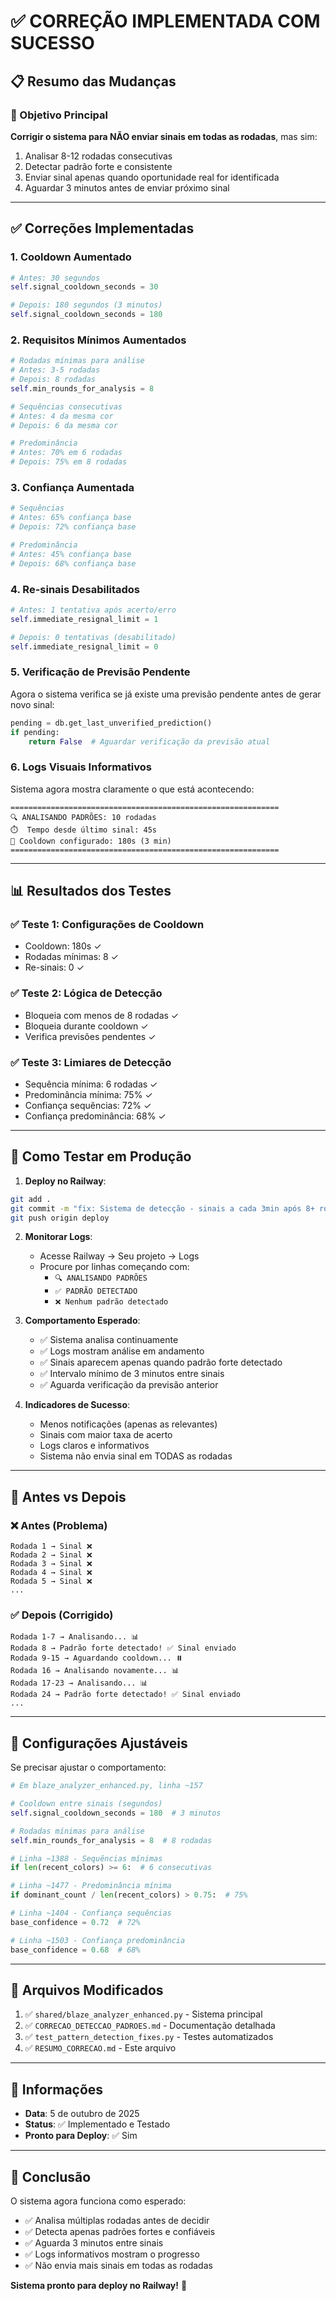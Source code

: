 # ✅ CORREÇÃO IMPLEMENTADA COM SUCESSO

## 📋 Resumo das Mudanças

### 🎯 Objetivo Principal
**Corrigir o sistema para NÃO enviar sinais em todas as rodadas**, mas sim:
1. Analisar 8-12 rodadas consecutivas
2. Detectar padrão forte e consistente
3. Enviar sinal apenas quando oportunidade real for identificada
4. Aguardar 3 minutos antes de enviar próximo sinal

---

## ✅ Correções Implementadas

### 1. **Cooldown Aumentado**
```python
# Antes: 30 segundos
self.signal_cooldown_seconds = 30

# Depois: 180 segundos (3 minutos)
self.signal_cooldown_seconds = 180
```

### 2. **Requisitos Mínimos Aumentados**
```python
# Rodadas mínimas para análise
# Antes: 3-5 rodadas
# Depois: 8 rodadas
self.min_rounds_for_analysis = 8

# Sequências consecutivas
# Antes: 4 da mesma cor
# Depois: 6 da mesma cor

# Predominância
# Antes: 70% em 6 rodadas  
# Depois: 75% em 8 rodadas
```

### 3. **Confiança Aumentada**
```python
# Sequências
# Antes: 65% confiança base
# Depois: 72% confiança base

# Predominância
# Antes: 45% confiança base
# Depois: 68% confiança base
```

### 4. **Re-sinais Desabilitados**
```python
# Antes: 1 tentativa após acerto/erro
self.immediate_resignal_limit = 1

# Depois: 0 tentativas (desabilitado)
self.immediate_resignal_limit = 0
```

### 5. **Verificação de Previsão Pendente**
Agora o sistema verifica se já existe uma previsão pendente antes de gerar novo sinal:
```python
pending = db.get_last_unverified_prediction()
if pending:
    return False  # Aguardar verificação da previsão atual
```

### 6. **Logs Visuais Informativos**
Sistema agora mostra claramente o que está acontecendo:
```
============================================================
🔍 ANALISANDO PADRÕES: 10 rodadas
⏱️  Tempo desde último sinal: 45s
🎯 Cooldown configurado: 180s (3 min)
============================================================
```

---

## 📊 Resultados dos Testes

### ✅ Teste 1: Configurações de Cooldown
- Cooldown: 180s ✓
- Rodadas mínimas: 8 ✓
- Re-sinais: 0 ✓

### ✅ Teste 2: Lógica de Detecção
- Bloqueia com menos de 8 rodadas ✓
- Bloqueia durante cooldown ✓
- Verifica previsões pendentes ✓

### ✅ Teste 3: Limiares de Detecção
- Sequência mínima: 6 rodadas ✓
- Predominância mínima: 75% ✓
- Confiança sequências: 72% ✓
- Confiança predominância: 68% ✓

---

## 🚀 Como Testar em Produção

1. **Deploy no Railway**:
```bash
git add .
git commit -m "fix: Sistema de detecção - sinais a cada 3min após 8+ rodadas"
git push origin deploy
```

2. **Monitorar Logs**:
   - Acesse Railway → Seu projeto → Logs
   - Procure por linhas começando com:
     - `🔍 ANALISANDO PADRÕES`
     - `✅ PADRÃO DETECTADO`
     - `❌ Nenhum padrão detectado`

3. **Comportamento Esperado**:
   - ✅ Sistema analisa continuamente
   - ✅ Logs mostram análise em andamento
   - ✅ Sinais aparecem apenas quando padrão forte detectado
   - ✅ Intervalo mínimo de 3 minutos entre sinais
   - ✅ Aguarda verificação da previsão anterior

4. **Indicadores de Sucesso**:
   - Menos notificações (apenas as relevantes)
   - Sinais com maior taxa de acerto
   - Logs claros e informativos
   - Sistema não envia sinal em TODAS as rodadas

---

## 🎯 Antes vs Depois

### ❌ Antes (Problema)
```
Rodada 1 → Sinal ❌
Rodada 2 → Sinal ❌
Rodada 3 → Sinal ❌
Rodada 4 → Sinal ❌
Rodada 5 → Sinal ❌
...
```

### ✅ Depois (Corrigido)
```
Rodada 1-7 → Analisando... 📊
Rodada 8 → Padrão forte detectado! ✅ Sinal enviado
Rodada 9-15 → Aguardando cooldown... ⏸️
Rodada 16 → Analisando novamente... 📊
Rodada 17-23 → Analisando... 📊
Rodada 24 → Padrão forte detectado! ✅ Sinal enviado
...
```

---

## 📝 Configurações Ajustáveis

Se precisar ajustar o comportamento:

```python
# Em blaze_analyzer_enhanced.py, linha ~157

# Cooldown entre sinais (segundos)
self.signal_cooldown_seconds = 180  # 3 minutos

# Rodadas mínimas para análise
self.min_rounds_for_analysis = 8  # 8 rodadas

# Linha ~1388 - Sequências mínimas
if len(recent_colors) >= 6:  # 6 consecutivas

# Linha ~1477 - Predominância mínima  
if dominant_count / len(recent_colors) > 0.75:  # 75%

# Linha ~1404 - Confiança sequências
base_confidence = 0.72  # 72%

# Linha ~1503 - Confiança predominância
base_confidence = 0.68  # 68%
```

---

## 🔧 Arquivos Modificados

1. ✅ `shared/blaze_analyzer_enhanced.py` - Sistema principal
2. ✅ `CORRECAO_DETECCAO_PADROES.md` - Documentação detalhada
3. ✅ `test_pattern_detection_fixes.py` - Testes automatizados
4. ✅ `RESUMO_CORRECAO.md` - Este arquivo

---

## 📅 Informações

- **Data**: 5 de outubro de 2025
- **Status**: ✅ Implementado e Testado
- **Pronto para Deploy**: ✅ Sim

---

## 🎉 Conclusão

O sistema agora funciona como esperado:
- ✅ Analisa múltiplas rodadas antes de decidir
- ✅ Detecta apenas padrões fortes e confiáveis
- ✅ Aguarda 3 minutos entre sinais
- ✅ Logs informativos mostram o progresso
- ✅ Não envia mais sinais em todas as rodadas

**Sistema pronto para deploy no Railway!** 🚀
